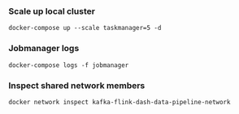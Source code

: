 ### Scale up local cluster  
```
docker-compose up --scale taskmanager=5 -d
```
### Jobmanager logs
```
docker-compose logs -f jobmanager
```
### Inspect shared network members
```
docker network inspect kafka-flink-dash-data-pipeline-network
```